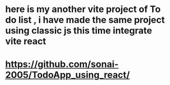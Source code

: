 # here is my another vite project of To do list , i have made the same project using classic js this time integrate vite react
# https://github.com/sonai-2005/TodoApp_using_react/
